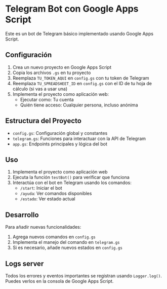 # Telegram Bot con Google Apps Script

Este es un bot de Telegram básico implementado usando Google Apps Script.

## Configuración

1. Crea un nuevo proyecto en Google Apps Script
2. Copia los archivos `.gs` en tu proyecto
3. Reemplaza `TU_TOKEN_AQUI` en `config.gs` con tu token de Telegram
4. Reemplaza `TU_SPREADSHEET_ID` en `config.gs` con el ID de tu hoja de cálculo (si vas a usar una)
5. Implementa el proyecto como aplicación web:
   - Ejecutar como: Tu cuenta
   - Quién tiene acceso: Cualquier persona, incluso anónima

## Estructura del Proyecto

- `config.gs`: Configuración global y constantes
- `telegram.gs`: Funciones para interactuar con la API de Telegram
- `app.gs`: Endpoints principales y lógica del bot

## Uso

1. Implementa el proyecto como aplicación web
2. Ejecuta la función `testBot()` para verificar que funciona
3. Interactúa con el bot en Telegram usando los comandos:
   - `/start`: Iniciar el bot
   - `/ayuda`: Ver comandos disponibles
   - `/estado`: Ver estado actual

## Desarrollo

Para añadir nuevas funcionalidades:

1. Agrega nuevos comandos en `config.gs`
2. Implementa el manejo del comando en `telegram.gs`
3. Si es necesario, añade nuevos estados en `config.gs`

## Logs server

Todos los errores y eventos importantes se registran usando `Logger.log()`. 
Puedes verlos en la consola de Google Apps Script.
